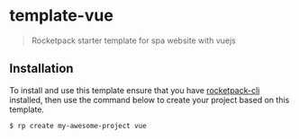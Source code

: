 # template-vue
> Rocketpack starter template for spa website with vuejs

## Installation
To install and use this template ensure that you have [rocketpack-cli](https://github.com/rocketpack-io/rocketpack-cli) installed, then use the command below to create your project based on this template.

```shell
$ rp create my-awesome-project vue
```